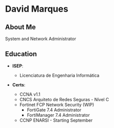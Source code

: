 # David Marques

## About Me

System and Network Administrator

## Education

- **ISEP**:
  - Licenciatura de Engenharia Informática

- **Certs**:
  - CCNA v1.1
  - CNCS Arquiteto de Redes Seguras - Nível C
  - Fortinet FCP Network Security (WIP)
    - FortiGate 7.4 Administrator
    - FortiManager 7.4 Administrator
  - CCNP ENARSI - Starting September


<!---
demonxblaze/demonxblaze is a ✨ special ✨ repository because its `README.md` (this file) appears on your GitHub profile.
You can click the Preview link to take a look at your changes.
--->
